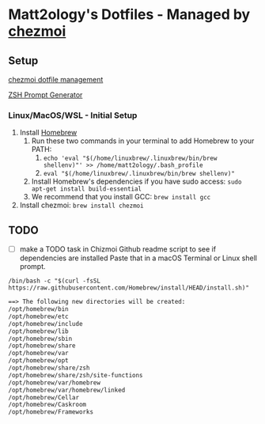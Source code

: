 # Matt2ology's Dotfiles - Managed by [chezmoi](https://www.chezmoi.io/install/)

## Setup

[chezmoi dotfile management](https://www.jacobbolda.com/chezmoi-dotfile-management)

[ZSH Prompt Generator](https://zsh-prompt-generator.site/)

### Linux/MacOS/WSL - Initial Setup

1. Install [Homebrew](https://brew.sh/)
   1. Run these two commands in your terminal to add Homebrew to your PATH:
      1. `echo 'eval "$(/home/linuxbrew/.linuxbrew/bin/brew shellenv)"' >> /home/matt2ology/.bash_profile`
      2. `eval "$(/home/linuxbrew/.linuxbrew/bin/brew shellenv)"`
   2. Install Homebrew's dependencies if you have sudo access: `sudo apt-get install build-essential`
   3. We recommend that you install GCC: `brew install gcc`
2. Install chezmoi: `brew install chezmoi`

## TODO

- [ ] make a TODO task in Chizmoi Github readme script to see if dependencies are installed
Paste that in a macOS Terminal or Linux shell prompt.

`/bin/bash -c "$(curl -fsSL https://raw.githubusercontent.com/Homebrew/install/HEAD/install.sh)"`

```txt
==> The following new directories will be created:
/opt/homebrew/bin
/opt/homebrew/etc
/opt/homebrew/include
/opt/homebrew/lib
/opt/homebrew/sbin
/opt/homebrew/share
/opt/homebrew/var
/opt/homebrew/opt
/opt/homebrew/share/zsh
/opt/homebrew/share/zsh/site-functions
/opt/homebrew/var/homebrew
/opt/homebrew/var/homebrew/linked
/opt/homebrew/Cellar
/opt/homebrew/Caskroom
/opt/homebrew/Frameworks
```
